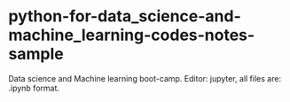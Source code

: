 # python-for-data_science-and-machine_learning-codes-notes-sample
Data science and Machine learning boot-camp. Editor: jupyter, all files are: .ipynb format.

